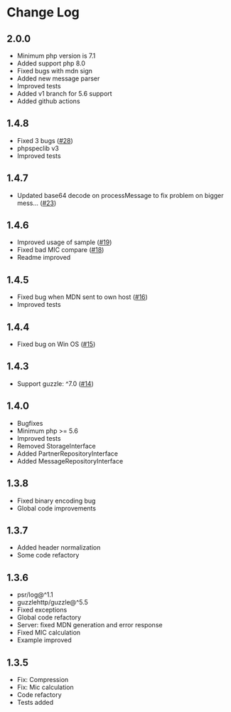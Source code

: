 # Change Log

## 2.0.0
* Minimum php version is 7.1
* Added support php 8.0
* Fixed bugs with mdn sign
* Added new message parser
* Improved tests
* Added v1 branch for 5.6 support
* Added github actions

## 1.4.8
* Fixed 3 bugs ([#28](https://github.com/tiamo/phpas2/pull/28))
* phpspeclib v3
* Improved tests

## 1.4.7
* Updated base64 decode on processMessage to fix problem on bigger mess… ([#23](https://github.com/tiamo/phpas2/pull/23))

## 1.4.6
* Improved usage of sample ([#19](https://github.com/tiamo/phpas2/pull/19))
* Fixed bad MIC compare ([#18](https://github.com/tiamo/phpas2/pull/18))
* Readme improved

## 1.4.5
* Fixed bug when MDN sent to own host ([#16](https://github.com/tiamo/phpas2/pull/16))
* Improved tests

## 1.4.4

* Fixed bug on Win OS ([#15](https://github.com/tiamo/phpas2/issues/15))

## 1.4.3

* Support guzzle: ^7.0 ([#14](https://github.com/tiamo/phpas2/issues/14))

## 1.4.0

* Bugfixes
* Minimum php >= 5.6
* Improved tests
* Removed StorageInterface
* Added PartnerRepositoryInterface
* Added MessageRepositoryInterface

## 1.3.8

* Fixed binary encoding bug
* Global code improvements

## 1.3.7

* Added header normalization
* Some code refactory

## 1.3.6

* psr/log@^1.1
* guzzlehttp/guzzle@^5.5
* Fixed exceptions
* Global code refactory
* Server: fixed MDN generation and error response
* Fixed MIC calculation
* Example improved

## 1.3.5

* Fix: Compression
* Fix: Mic calculation
* Code refactory
* Tests added
